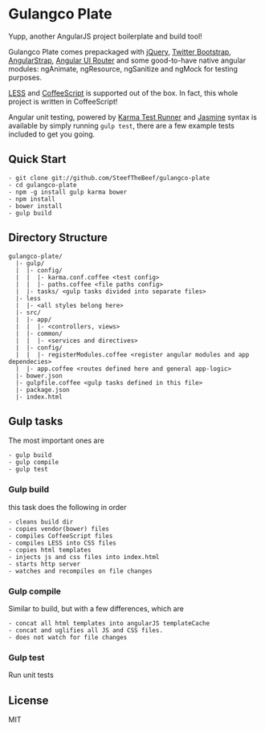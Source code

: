 # Gulangco Plate
Yupp, another AngularJS project boilerplate and build tool!

Gulangco Plate comes prepackaged with [jQuery](http://jquery.com), [Twitter Bootstrap](http://getbootstrap.com), [AngularStrap](http://mgcrea.github.io/angular-strap), [Angular UI Router](https://github.com/angular-ui/ui-router) and some good-to-have native angular modules: ngAnimate, ngResource, ngSanitize and ngMock for testing purposes. 

[LESS](http://lesscss.org) and [CoffeeScript](http://coffeescript.org) is supported out of the box. In fact, this whole project is written in CoffeeScript!

Angular unit testing, powered by [Karma Test Runner](http://karma-runner.github.io) and [Jasmine](http://jasmine.github.io) syntax is available by simply running `gulp test`, there are a few example tests included to get you going.

## Quick Start

```
- git clone git://github.com/SteefTheBeef/gulangco-plate
- cd gulangco-plate
- npm -g install gulp karma bower
- npm install
- bower install
- gulp build
```

## Directory Structure

```
gulangco-plate/
  |- gulp/
  |  |- config/
  |  |  |- karma.conf.coffee <test config>
  |  |  |- paths.coffee <file paths config>
  |  |- tasks/ <gulp tasks divided into separate files>
  |- less 
  |  |- <all styles belong here>
  |- src/
  |  |- app/
  |  |  |- <controllers, views>
  |  |- common/
  |  |  |- <services and directives>
  |  |- config/
  |  |  |- registerModules.coffee <register angular modules and app dependecies>
  |  |- app.coffee <routes defined here and general app-logic>
  |- bower.json
  |- gulpfile.coffee <gulp tasks defined in this file>
  |- package.json
  |- index.html
```

## Gulp tasks
The most important ones are
```
- gulp build
- gulp compile
- gulp test
```
### Gulp build
this task does the following in order
```
- cleans build dir
- copies vendor(bower) files
- compiles CoffeeScript files
- compiles LESS into CSS files
- copies html templates
- injects js and css files into index.html
- starts http server
- watches and recompiles on file changes
```

### Gulp compile
Similar to build, but with a few differences, which are
```
- concat all html templates into angularJS templateCache
- concat and uglifies all JS and CSS files.
- does not watch for file changes
```

### Gulp test
Run unit tests

## License
MIT
